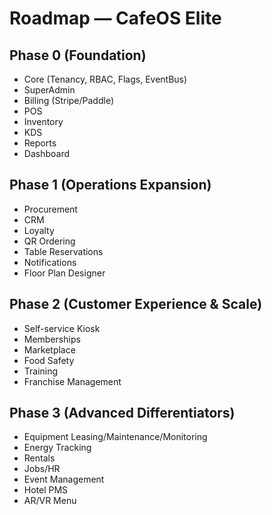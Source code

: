 # Roadmap — CafeOS Elite

## Phase 0 (Foundation)
- Core (Tenancy, RBAC, Flags, EventBus)
- SuperAdmin
- Billing (Stripe/Paddle)
- POS
- Inventory
- KDS
- Reports
- Dashboard

## Phase 1 (Operations Expansion)
- Procurement
- CRM
- Loyalty
- QR Ordering
- Table Reservations
- Notifications
- Floor Plan Designer

## Phase 2 (Customer Experience & Scale)
- Self-service Kiosk
- Memberships
- Marketplace
- Food Safety
- Training
- Franchise Management

## Phase 3 (Advanced Differentiators)
- Equipment Leasing/Maintenance/Monitoring
- Energy Tracking
- Rentals
- Jobs/HR
- Event Management
- Hotel PMS
- AR/VR Menu
